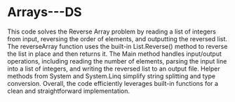 # Arrays---DS

This code solves the Reverse Array problem by reading a list of integers from input, reversing the order of elements, and outputting the reversed list. The reverseArray function uses the built-in List.Reverse() method to reverse the list in place and then returns it. The Main method handles input/output operations, including reading the number of elements, parsing the input line into a list of integers, and writing the reversed list to an output file. Helper methods from System and System.Linq simplify string splitting and type conversion. Overall, the code efficiently leverages built-in functions for a clean and straightforward implementation.
